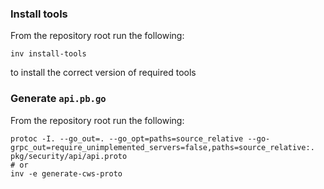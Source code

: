 ### Install tools

From the repository root run the following:
```
inv install-tools
```
to install the correct version of required tools


### Generate `api.pb.go`

From the repository root run the following:
```
protoc -I. --go_out=. --go_opt=paths=source_relative --go-grpc_out=require_unimplemented_servers=false,paths=source_relative:. pkg/security/api/api.proto
# or
inv -e generate-cws-proto
```
